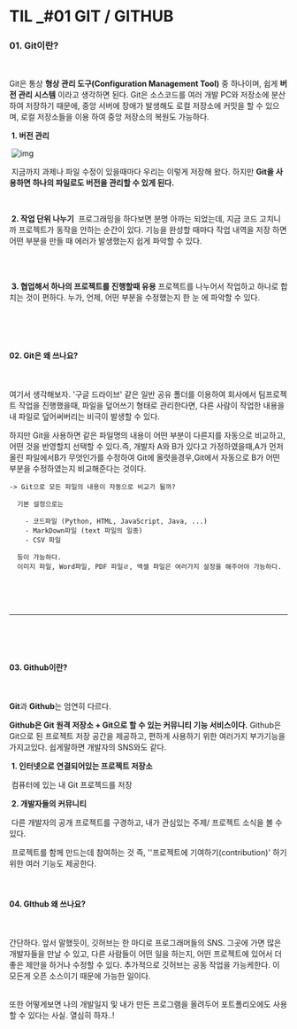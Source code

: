 # TIL _#01 GIT / GITHUB

### 01. Git이란?

</br>

Git은 통상 **형상 관리 도구(Configuration Management Tool)** 중 하나이며, 쉽게 **버전 관리 시스템** 이라고 생각하면 된다. Git은 소스코드를 여러 개발 PC와 저장소에 분산하여 저장하기 때문에, 중앙 서버에 장애가 발생해도 로컬 저장소에 커밋을 할 수 있으며, 로컬 저장소들을 이용	하여 중앙 저장소의 복원도 가능하다. </br>

​	**1. 버전 관리**

​	 ![img](https://www.notion.so/image/https%3A%2F%2Fs3-us-west-2.amazonaws.com%2Fsecure.notion-static.com%2F9ba4cac4-9990-492d-a573-c43f82aa30f4%2Fvc_explain.png?table=block&id=3a2201cd-3a1e-42b1-866c-3fee1baeac09&spaceId=83c75a39-3aba-4ba4-a792-7aefe4b07895&width=890&userId=&cache=v2)

​	지금까지 과제나 파일 수정이 있을때마다 우리는 이렇게 저장해 왔다. 하지만 **Git을 사용하면 하나의 파일로도 버전을 관리할 수 있게 된다.** </br>

</br>

​	**2. 작업 단위 나누기** 
​	프로그래밍을 하다보면 분명 아까는 되었는데, 지금 코드 고치니까 프로젝트가 동작을 안하는 순간이 있다. 		기능을 완성할 때마다 작업 내역을 저장	하면 어떤 부분을 만들 때 에러가 발생했는지 쉽게 파악할 수 있다.

</br>

</br>

​	**3. 협업해서 하나의 프로젝트를 진행할때 유용** 
​	프로젝트를 나누어서 작업하고 하나로 합치는 것이 편하다. 누가, 언제, 어떤 부분을 수정했는지 한 눈 에 파악할 수 있다. 

</br>

</br>

</br>

#### 02. Git은 왜 쓰나요?

</br>

여기서 생각해보자. '구글 드라이브' 같은 일반 공유 폴더를 이용하여 회사에서 팀프로젝트 작업을 진행했을때, 파일을 덮어쓰기 형태로 관리한다면, 다른 사람이 작업한 내용을 내 파일로 덮어써버리는 비극이 발생할 수 있다.

하지만 Git을 사용하면 같은 파일명의 내용이 어떤 부분이 다른지를 자동으로 비교하고, 어떤 것을 반영할지 선택할 수 있다.즉, 개발자 A와 B가 있다고 가정하였을때,A가 먼저 올린 파일에서B가 무엇인가를 수정하여 Git에 올렷을경우,Git에서 자동으로 B가 어떤 부분을 수정하였는지 비교해준다는 것이다.

```
-> Git으로 모든 파일의 내용이 자동으로 비교가 될까?

  기본 설정으로는 

    - 코드파일 (Python, HTML, JavaScript, Java, ...)
    - MarkDown파일 (text 파일의 일종)
    - CSV 파일
  
  등이 가능하다.
  이미지 파일, Word파일, PDF 파일ㄹ, 엑셀 파일은 여러가지 설정을 해주어야 가능하다.
```



</br>

</br>

</br>

<hr></hr>

</br>

</br>

</br>

#### 03. Github이란?

</br>

**Git**과 **Github**는 엄연히 다르다.

**Github은 Git 원격 저장소 + Git으로 할 수 있는 커뮤니티 기능 서비스이다.** 
Github은 Git으로 된 프로젝트 저장 공간을 제공하고, 편하게 사용하기 위한 여러가지 부가기능을 가지고있다. 쉽게말하면 개발자의 SNS와도 같다. </br>

​	**1. 인터넷으로 연결되어있는 프로젝트 저장소**

​		컴퓨터에 있는 내 Git 프로젝드를 저장 </br>

​	**2. 개발자들의 커뮤니티**

​		다른 개발자의 공개 프로젝트를 구경하고, 내가 관심있는 주제/ 프로젝트 소식을 볼 수 있다.

​		프로젝트를 함께 만드는데 참여하는 것 즉, ''프로젝트에 기여하기(contribution)' 하기 위한 여러 기능도 제공한다. </br> </br> </br>



#### 04. GIthub 왜 쓰나요?

</br>

간단하다.  앞서 말했듯이, 깃허브는 한 마디로 프로그래머들의 SNS. 그곳에 가면 많은 개발자들을 만날 수 있고, 다른 사람들이 어떤 일을 하는지,  어떤 프로젝트에 있어서 더 좋은 제안을 하거나 수정할 수 있다. 추가적으로 깃허브는 공동 작업을 가능케한다. 이 모든게 오픈 소스이기 때문에 가능한 일이다. </br> </br>

또한 어떻게보면 나의 개발일지 및 내가 만든 프로그램을 올려두어 포트폴리오에도 사용할 수 있다는 사실. 열심히 하자..!

